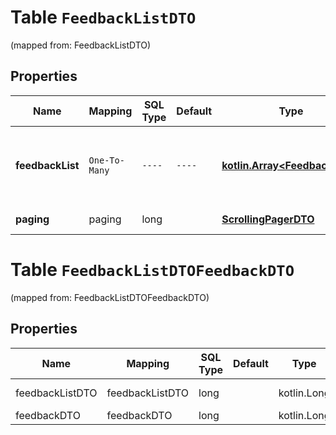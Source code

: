 
# Table `FeedbackListDTO`
(mapped from: FeedbackListDTO)

## Properties
Name | Mapping | SQL Type | Default | Type | Description | Notes
---- | ------- | -------- | ------- | ---- | ----------- | -----
**feedbackList** | `One-To-Many` | `----` | `----`  | [**kotlin.Array&lt;FeedbackDTO&gt;**](FeedbackDTO.md) | Список отзывов.  Содержит не более 20 отзывов.  | 
**paging** | paging | long |  | [**ScrollingPagerDTO**](ScrollingPagerDTO.md) |  |  [optional] [foreignkey]


# **Table `FeedbackListDTOFeedbackDTO`**
(mapped from: FeedbackListDTOFeedbackDTO)

## Properties
Name | Mapping | SQL Type | Default | Type | Description | Notes
---- | ------- | -------- | ------- | ---- | ----------- | -----
feedbackListDTO | feedbackListDTO | long | | kotlin.Long | Primary Key | *one*
feedbackDTO | feedbackDTO | long | | kotlin.Long | Foreign Key | *many*




